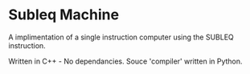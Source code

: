 # Subleq Machine
A implimentation of a single instruction computer using the SUBLEQ instruction.


Written in C++ - No dependancies.
Souce 'compiler' written in Python.
